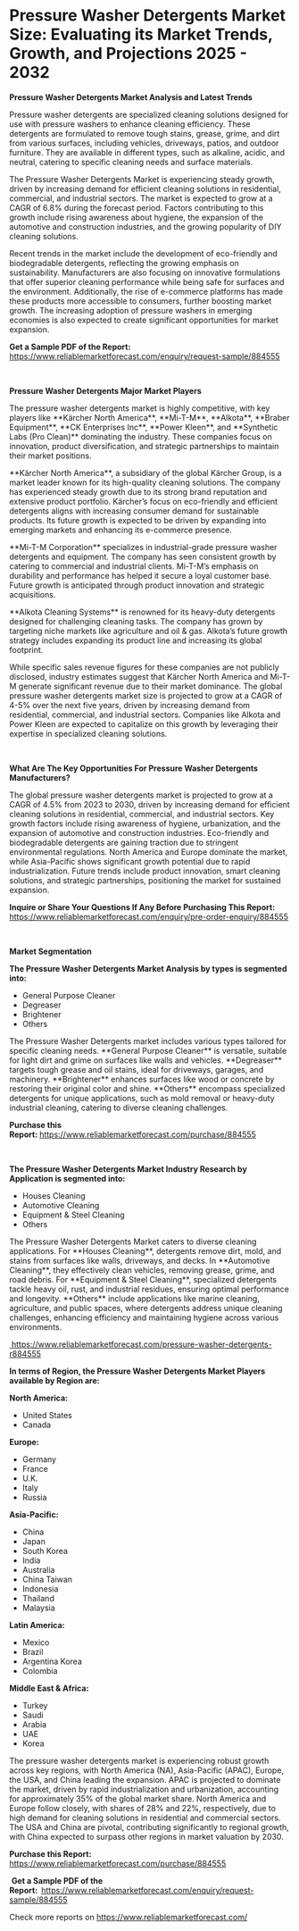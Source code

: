 <p><h1>Pressure Washer Detergents Market Size: Evaluating its Market Trends, Growth, and Projections 2025 - 2032</h1></p><p><strong>Pressure Washer Detergents Market Analysis and Latest Trends</strong></p>
<p><p>Pressure washer detergents are specialized cleaning solutions designed for use with pressure washers to enhance cleaning efficiency. These detergents are formulated to remove tough stains, grease, grime, and dirt from various surfaces, including vehicles, driveways, patios, and outdoor furniture. They are available in different types, such as alkaline, acidic, and neutral, catering to specific cleaning needs and surface materials.</p><p>The Pressure Washer Detergents Market is experiencing steady growth, driven by increasing demand for efficient cleaning solutions in residential, commercial, and industrial sectors. The market is expected to grow at a CAGR of 6.8% during the forecast period. Factors contributing to this growth include rising awareness about hygiene, the expansion of the automotive and construction industries, and the growing popularity of DIY cleaning solutions.</p><p>Recent trends in the market include the development of eco-friendly and biodegradable detergents, reflecting the growing emphasis on sustainability. Manufacturers are also focusing on innovative formulations that offer superior cleaning performance while being safe for surfaces and the environment. Additionally, the rise of e-commerce platforms has made these products more accessible to consumers, further boosting market growth. The increasing adoption of pressure washers in emerging economies is also expected to create significant opportunities for market expansion.</p></p>
<p><strong>Get a Sample PDF of the Report:&nbsp;</strong> <a href="https://www.reliablemarketforecast.com/enquiry/request-sample/884555?utm_campaign=2117&utm_medium=2&utm_source=Github&utm_content=ia&utm_term=25012025&utm_id=pressure-washer-detergents">https://www.reliablemarketforecast.com/enquiry/request-sample/884555</a></p>
<p>&nbsp;</p>
<p><strong>Pressure Washer Detergents Major Market Players</strong></p>
<p><p>The pressure washer detergents market is highly competitive, with key players like **Kärcher North America**, **Mi-T-M**, **Alkota**, **Braber Equipment**, **CK Enterprises Inc**, **Power Kleen**, and **Synthetic Labs (Pro Clean)** dominating the industry. These companies focus on innovation, product diversification, and strategic partnerships to maintain their market positions.</p><p>**Kärcher North America**, a subsidiary of the global Kärcher Group, is a market leader known for its high-quality cleaning solutions. The company has experienced steady growth due to its strong brand reputation and extensive product portfolio. Kärcher’s focus on eco-friendly and efficient detergents aligns with increasing consumer demand for sustainable products. Its future growth is expected to be driven by expanding into emerging markets and enhancing its e-commerce presence.</p><p>**Mi-T-M Corporation** specializes in industrial-grade pressure washer detergents and equipment. The company has seen consistent growth by catering to commercial and industrial clients. Mi-T-M’s emphasis on durability and performance has helped it secure a loyal customer base. Future growth is anticipated through product innovation and strategic acquisitions.</p><p>**Alkota Cleaning Systems** is renowned for its heavy-duty detergents designed for challenging cleaning tasks. The company has grown by targeting niche markets like agriculture and oil & gas. Alkota’s future growth strategy includes expanding its product line and increasing its global footprint.</p><p>While specific sales revenue figures for these companies are not publicly disclosed, industry estimates suggest that Kärcher North America and Mi-T-M generate significant revenue due to their market dominance. The global pressure washer detergents market size is projected to grow at a CAGR of 4-5% over the next five years, driven by increasing demand from residential, commercial, and industrial sectors. Companies like Alkota and Power Kleen are expected to capitalize on this growth by leveraging their expertise in specialized cleaning solutions.</p></p>
<p>&nbsp;</p>
<p><strong>What Are The Key Opportunities For Pressure Washer Detergents Manufacturers?</strong></p>
<p><p>The global pressure washer detergents market is projected to grow at a CAGR of 4.5% from 2023 to 2030, driven by increasing demand for efficient cleaning solutions in residential, commercial, and industrial sectors. Key growth factors include rising awareness of hygiene, urbanization, and the expansion of automotive and construction industries. Eco-friendly and biodegradable detergents are gaining traction due to stringent environmental regulations. North America and Europe dominate the market, while Asia-Pacific shows significant growth potential due to rapid industrialization. Future trends include product innovation, smart cleaning solutions, and strategic partnerships, positioning the market for sustained expansion.</p></p>
<p><strong>Inquire or Share Your Questions If Any Before Purchasing This Report:</strong> <a href="https://www.reliablemarketforecast.com/enquiry/pre-order-enquiry/884555?utm_campaign=2117&utm_medium=2&utm_source=Github&utm_content=ia&utm_term=25012025&utm_id=pressure-washer-detergents">https://www.reliablemarketforecast.com/enquiry/pre-order-enquiry/884555</a></p>
<p>&nbsp;</p>
<p><strong>Market Segmentation</strong></p>
<p><strong>The Pressure Washer Detergents Market Analysis by types is segmented into:</strong></p>
<p><ul><li>General Purpose Cleaner</li><li>Degreaser</li><li>Brightener</li><li>Others</li></ul></p>
<p><p>The Pressure Washer Detergents market includes various types tailored for specific cleaning needs. **General Purpose Cleaner** is versatile, suitable for light dirt and grime on surfaces like walls and vehicles. **Degreaser** targets tough grease and oil stains, ideal for driveways, garages, and machinery. **Brightener** enhances surfaces like wood or concrete by restoring their original color and shine. **Others** encompass specialized detergents for unique applications, such as mold removal or heavy-duty industrial cleaning, catering to diverse cleaning challenges.</p></p>
<p><strong>Purchase this Report:&nbsp;</strong><a href="https://www.reliablemarketforecast.com/purchase/884555?utm_campaign=2117&utm_medium=2&utm_source=Github&utm_content=ia&utm_term=25012025&utm_id=pressure-washer-detergents">https://www.reliablemarketforecast.com/purchase/884555</a></p>
<p>&nbsp;</p>
<p><strong>The Pressure Washer Detergents Market Industry Research by Application is segmented into:</strong></p>
<p><ul><li>Houses Cleaning</li><li>Automotive Cleaning</li><li>Equipment & Steel Cleaning</li><li>Others</li></ul></p>
<p><p>The Pressure Washer Detergents Market caters to diverse cleaning applications. For **Houses Cleaning**, detergents remove dirt, mold, and stains from surfaces like walls, driveways, and decks. In **Automotive Cleaning**, they effectively clean vehicles, removing grease, grime, and road debris. For **Equipment & Steel Cleaning**, specialized detergents tackle heavy oil, rust, and industrial residues, ensuring optimal performance and longevity. **Others** include applications like marine cleaning, agriculture, and public spaces, where detergents address unique cleaning challenges, enhancing efficiency and maintaining hygiene across various environments.</p></p>
<p><a href="https://www.reliablemarketforecast.com/pressure-washer-detergents-r884555?utm_campaign=2117&utm_medium=2&utm_source=Github&utm_content=ia&utm_term=25012025&utm_id=pressure-washer-detergents">&nbsp;https://www.reliablemarketforecast.com/pressure-washer-detergents-r884555</a></p>
<p><strong>In terms of Region, the Pressure Washer Detergents Market Players available by Region are:</strong></p>
<p>
    <p> <strong> North America: </strong>
        <ul>
            <li>United States</li>
            <li>Canada</li>
        </ul>
        </p> 
    <p> <strong> Europe: </strong>
        <ul>
            <li>Germany</li>
            <li>France</li>
            <li>U.K.</li>
            <li>Italy</li>
            <li>Russia</li>
        </ul>
        </p> 
    <p> <strong> Asia-Pacific: </strong>
        <ul>
            <li>China</li>
            <li>Japan</li>
            <li>South Korea</li>
            <li>India</li>
            <li>Australia</li>
            <li>China Taiwan</li>
            <li>Indonesia</li>
            <li>Thailand</li>
            <li>Malaysia</li>
        </ul>
        </p> 
    <p> <strong> Latin America: </strong>
        <ul>
            <li>Mexico</li>
            <li>Brazil</li>
            <li>Argentina Korea</li>
            <li>Colombia</li>
        </ul>
        </p> 
    <p> <strong> Middle East & Africa: </strong>
        <ul>
            <li>Turkey</li>
            <li>Saudi</li>
            <li>Arabia</li>
            <li>UAE</li>
            <li>Korea</li>
        </ul>
    </p>
    </p>
<p><p>The pressure washer detergents market is experiencing robust growth across key regions, with North America (NA), Asia-Pacific (APAC), Europe, the USA, and China leading the expansion. APAC is projected to dominate the market, driven by rapid industrialization and urbanization, accounting for approximately 35% of the global market share. North America and Europe follow closely, with shares of 28% and 22%, respectively, due to high demand for cleaning solutions in residential and commercial sectors. The USA and China are pivotal, contributing significantly to regional growth, with China expected to surpass other regions in market valuation by 2030.</p></p>
<p><strong>Purchase this Report: </strong><a href="https://www.reliablemarketforecast.com/purchase/884555?utm_campaign=2117&utm_medium=2&utm_source=Github&utm_content=ia&utm_term=25012025&utm_id=pressure-washer-detergents">https://www.reliablemarketforecast.com/purchase/884555</a></p>
<p>&nbsp;<strong>Get a Sample PDF of the Report:&nbsp;&nbsp;</strong><a href="https://www.reliablemarketforecast.com/enquiry/request-sample/884555?utm_campaign=2117&utm_medium=2&utm_source=Github&utm_content=ia&utm_term=25012025&utm_id=pressure-washer-detergents">https://www.reliablemarketforecast.com/enquiry/request-sample/884555</a></p>
<p><strong></strong></p>
<p>Check more reports on <a href="https://www.reliablemarketforecast.com/?utm_campaign=2117&utm_medium=2&utm_source=Github&utm_content=ia&utm_term=25012025&utm_id=pressure-washer-detergents">https://www.reliablemarketforecast.com/</a></p>